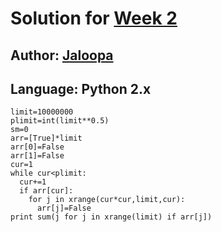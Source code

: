 # Solution for [Week 2](Challenge)
## Author: [Jaloopa](https://what.thedailywtf.com/user/Jaloopa)

<a name="Python2"></a>
## Language: Python 2.x

```
limit=10000000
plimit=int(limit**0.5)
sm=0
arr=[True]*limit
arr[0]=False
arr[1]=False
cur=1
while cur<plimit:
  cur+=1
  if arr[cur]:
    for j in xrange(cur*cur,limit,cur):
      arr[j]=False
print sum(j for j in xrange(limit) if arr[j])
```